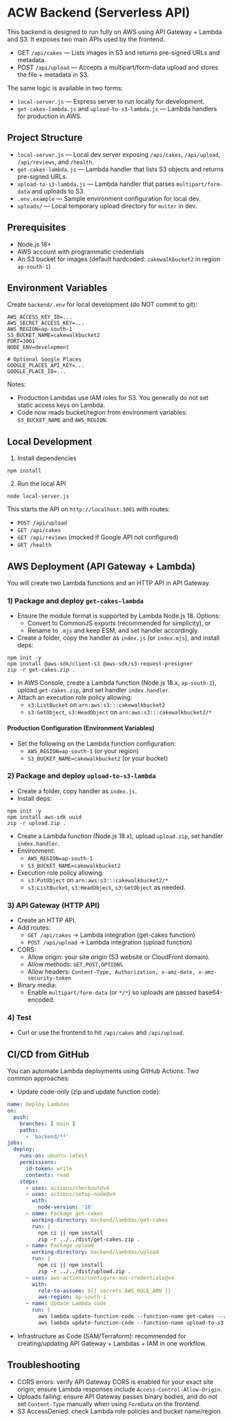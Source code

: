 # ACW Backend (Serverless API)

This backend is designed to run fully on AWS using API Gateway + Lambda and S3. It exposes two main APIs used by the frontend.

- GET `/api/cakes` — Lists images in S3 and returns pre-signed URLs and metadata.
- POST `/api/upload` — Accepts a multipart/form-data upload and stores the file + metadata in S3.

The same logic is available in two forms:
- `local-server.js` — Express server to run locally for development.
- `get-cakes-lambda.js` and `upload-to-s3-lambda.js` — Lambda handlers for production in AWS.

## Project Structure

- `local-server.js` — Local dev server exposing `/api/cakes`, `/api/upload`, `/api/reviews`, and `/health`.
- `get-cakes-lambda.js` — Lambda handler that lists S3 objects and returns pre-signed URLs.
- `upload-to-s3-lambda.js` — Lambda handler that parses `multipart/form-data` and uploads to S3.
- `.env.example` — Sample environment configuration for local dev.
- `uploads/` — Local temporary upload directory for `multer` in dev.

## Prerequisites

- Node.js 18+
- AWS account with programmatic credentials
- An S3 bucket for images (default hardcoded: `cakewalkbucket2` in region `ap-south-1`)

## Environment Variables

Create `backend/.env` for local development (do NOT commit to git):

```
AWS_ACCESS_KEY_ID=...
AWS_SECRET_ACCESS_KEY=...
AWS_REGION=ap-south-1
S3_BUCKET_NAME=cakewalkbucket2
PORT=3001
NODE_ENV=development

# Optional Google Places
GOOGLE_PLACES_API_KEY=...
GOOGLE_PLACE_ID=...
```

Notes:
- Production Lambdas use IAM roles for S3. You generally do not set static access keys on Lambda.
- Code now reads bucket/region from environment variables: `S3_BUCKET_NAME` and `AWS_REGION`.

## Local Development

1) Install dependencies
```
npm install
```

2) Run the local API
```
node local-server.js
```
This starts the API on `http://localhost:3001` with routes:
- `POST /api/upload`
- `GET /api/cakes`
- `GET /api/reviews` (mocked if Google API not configured)
- `GET /health`

## AWS Deployment (API Gateway + Lambda)

You will create two Lambda functions and an HTTP API in API Gateway.

### 1) Package and deploy `get-cakes-lambda`

- Ensure the module format is supported by Lambda Node.js 18. Options:
  - Convert to CommonJS exports (recommended for simplicity), or
  - Rename to `.mjs` and keep ESM, and set handler accordingly.
- Create a folder, copy the handler as `index.js` (or `index.mjs`), and install deps:
```
npm init -y
npm install @aws-sdk/client-s3 @aws-sdk/s3-request-presigner
zip -r get-cakes.zip .
```
- In AWS Console, create a Lambda function (Node.js 18.x, `ap-south-1`), upload `get-cakes.zip`, and set handler `index.handler`.
- Attach an execution role policy allowing:
  - `s3:ListBucket` on `arn:aws:s3:::cakewalkbucket2`
  - `s3:GetObject`, `s3:HeadObject` on `arn:aws:s3:::cakewalkbucket2/*`

#### Production Configuration (Environment Variables)
- Set the following on the Lambda function configuration:
  - `AWS_REGION=ap-south-1` (or your region)
  - `S3_BUCKET_NAME=cakewalkbucket2` (or your bucket)

### 2) Package and deploy `upload-to-s3-lambda`

- Create a folder, copy handler as `index.js`.
- Install deps:
```
npm init -y
npm install aws-sdk uuid
zip -r upload.zip .
```
- Create a Lambda function (Node.js 18.x), upload `upload.zip`, set handler `index.handler`.
- Environment:
  - `AWS_REGION=ap-south-1`
  - `S3_BUCKET_NAME=cakewalkbucket2`
- Execution role policy allowing:
  - `s3:PutObject` on `arn:aws:s3:::cakewalkbucket2/*`
  - `s3:ListBucket`, `s3:HeadObject`, `s3:GetObject` as needed.

### 3) API Gateway (HTTP API)

- Create an HTTP API.
- Add routes:
  - `GET /api/cakes` -> Lambda integration (get-cakes function)
  - `POST /api/upload` -> Lambda integration (upload function)
- CORS:
  - Allow origin: your site origin (S3 website or CloudFront domain).
  - Allow methods: `GET,POST,OPTIONS`
  - Allow headers: `Content-Type, Authorization, x-amz-date, x-amz-security-token`
- Binary media:
  - Enable `multipart/form-data` (or `*/*`) so uploads are passed base64-encoded.

### 4) Test

- Curl or use the frontend to hit `/api/cakes` and `/api/upload`.

## CI/CD from GitHub

You can automate Lambda deployments using GitHub Actions. Two common approaches:

- Update code-only (zip and update function code):
```yaml
name: Deploy Lambdas
on:
  push:
    branches: [ main ]
    paths:
      - 'backend/**'
jobs:
  deploy:
    runs-on: ubuntu-latest
    permissions:
      id-token: write
      contents: read
    steps:
      - uses: actions/checkout@v4
      - uses: actions/setup-node@v4
        with:
          node-version: '18'
      - name: Package get-cakes
        working-directory: backend/lambdas/get-cakes
        run: |
          npm ci || npm install
          zip -r ../../dist/get-cakes.zip .
      - name: Package upload
        working-directory: backend/lambdas/upload
        run: |
          npm ci || npm install
          zip -r ../../dist/upload.zip .
      - uses: aws-actions/configure-aws-credentials@v4
        with:
          role-to-assume: ${{ secrets.AWS_ROLE_ARN }}
          aws-region: ap-south-1
      - name: Update Lambda code
        run: |
          aws lambda update-function-code --function-name get-cakes --zip-file fileb://backend/dist/get-cakes.zip
          aws lambda update-function-code --function-name upload-to-s3 --zip-file fileb://backend/dist/upload.zip
```
- Infrastructure as Code (SAM/Terraform): recommended for creating/updating API Gateway + Lambdas + IAM in one workflow.

## Troubleshooting

- CORS errors: verify API Gateway CORS is enabled for your exact site origin; ensure Lambda responses include `Access-Control-Allow-Origin`.
- Uploads failing: ensure API Gateway passes binary bodies, and do not set `Content-Type` manually when using `FormData` on the frontend.
- S3 AccessDenied: check Lambda role policies and bucket name/region.
